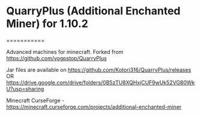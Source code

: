 # QuarryPlus (Additional Enchanted Miner) for 1.10.2
===========

Advanced machines for minecraft.
Forked from https://github.com/yogpstop/QuarryPlus

Jar files are available on https://github.com/Kotori316/QuarryPlus/releases OR https://drive.google.com/drive/folders/0B5zTU8XQHxjCUF9wUk52VG80WkU?usp=sharing

Minecraft CurseForge - https://minecraft.curseforge.com/projects/additional-enchanted-miner
